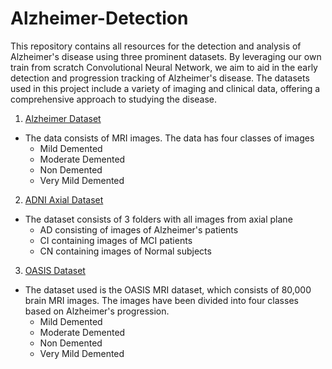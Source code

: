 # Alzheimer-Detection

This repository contains all resources for the detection and analysis of Alzheimer's disease using three prominent datasets. By leveraging our own train from scratch Convolutional Neural Network, we aim to aid in the early detection and progression tracking of Alzheimer's disease. The datasets used in this project include a variety of imaging and clinical data, offering a comprehensive approach to studying the disease.

1. [Alzheimer Dataset](https://www.kaggle.com/datasets/tourist55/alzheimers-dataset-4-class-of-images)
- The data consists of MRI images. The data has four classes of images
  - Mild Demented
  - Moderate Demented
  - Non Demented
  - Very Mild Demented

2. [ADNI Axial Dataset](https://www.kaggle.com/datasets/katalniraj/adni-extracted-axial/data)
- The dataset consists of 3 folders with all images from axial plane
  - AD consisting of images of Alzheimer's patients
  - CI containing images of MCI patients 
  - CN containing images of Normal subjects

3. [OASIS Dataset](https://www.kaggle.com/datasets/ninadaithal/imagesoasis)
- The dataset used is the OASIS MRI dataset, which consists of 80,000 brain MRI images. The images have been divided into four classes based on Alzheimer's progression.
  - Mild Demented
  - Moderate Demented
  - Non Demented
  - Very Mild Demented

